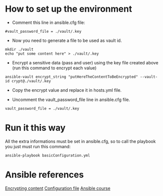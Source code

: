 # How to set up the environment
- Comment this line in ansible.cfg file:
```
#vault_password_file = ./vault/.key
```
- Now you need to generate a file to be used as vault id.
```
mkdir ./vault
echo "put some content here" > ./vault/.key
```
- Encrypt a sensitive data (pass and user) using the key file created above (run this command to encrypt each value)
```
ansible-vault encrypt_string "putHereTheContentToBeEncrypted" --vault-id crypt@./vault/.key
```
- Copy the encrypt value and replace it in hosts.yml file.

- Uncomment the vault_password_file line in ansible.cfg file.
```
vault_password_file = ./vault/.key
```

# Run it this way
All the extra informations must be set in ansible.cfg, so to call the playbook you just must run this command:
```
ansible-playbook basicConfiguration.yml
```

# Ansible references
[Encrypting content](https://docs.ansible.com/ansible/latest/user_guide/vault.html)
[Configuration file](https://docs.ansible.com/ansible/2.4/intro_configuration.html#vault-password-file)
[Ansible course](https://ambevtech.udemy.com/course/ultimate-ansible-bootcamp)
